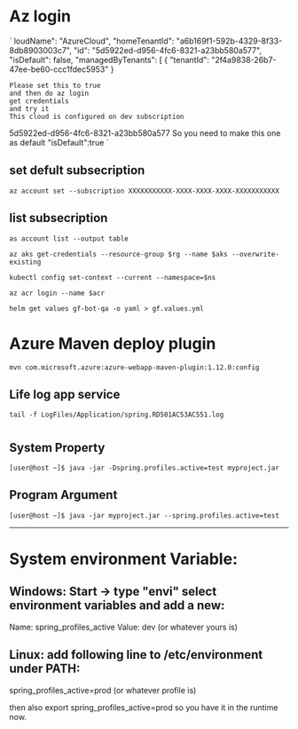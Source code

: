 # Az login
`
loudName": "AzureCloud",
"homeTenantId": "a6b169f1-592b-4329-8f33-8db8903003c7",
"id": "5d5922ed-d956-4fc6-8321-a23bb580a577",
"isDefault": false,
"managedByTenants": [
{
"tenantId": "2f4a9838-26b7-47ee-be60-ccc1fdec5953"
}

    Please set this to true
    and then do az login
    get credentials
    and try it
    This cloud is configured on dev subscription
    
5d5922ed-d956-4fc6-8321-a23bb580a577
    So you need to make this one as default 
    "isDefault":true
`
## set defult subsecription
```
az account set --subscription XXXXXXXXXXX-XXXX-XXXX-XXXX-XXXXXXXXXXX
```
## list subsecription
```
as account list --output table
```
```
az aks get-credentials --resource-group $rg --name $aks --overwrite-existing
```
```
kubectl config set-context --current --namespace=$ns
```
```
az acr login --name $acr
```
```
helm get values gf-bot-qa -o yaml > gf.values.yml
```
# Azure Maven deploy plugin
```
mvn com.microsoft.azure:azure-webapp-maven-plugin:1.12.0:config
```


## Life log app service
```
tail -f LogFiles/Application/spring.RD501AC53AC551.log
```

# 

## System Property
```
[user@host ~]$ java -jar -Dspring.profiles.active=test myproject.jar
```

## Program Argument
```
[user@host ~]$ java -jar myproject.jar --spring.profiles.active=test
```

---


# System environment Variable:

## Windows: Start -> type "envi" select environment variables and add a new: 
Name: spring_profiles_active
Value: dev (or whatever yours is)

## Linux: add following line to /etc/environment under PATH:

spring_profiles_active=prod (or whatever profile is)

then also export spring_profiles_active=prod so you have it in the runtime now.


